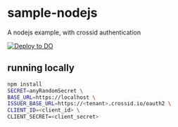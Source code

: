 # sample-nodejs

A nodejs example, with crossid authentication

[![Deploy to DO](https://www.deploytodo.com/do-btn-blue.svg)](https://cloud.digitalocean.com/apps/new?repo=https://github.com/crossid/sample-nodejs/tree/main)

## running locally

```bash
npm install
SECRET=anyRandomSecret \
BASE_URL=https://localhost \
ISSUER_BASE_URL=https://<tenant>.crossid.io/oauth2 \
CLIENT_ID=<client_id> \
CLIENT_SECRET=<client_secret>
```
